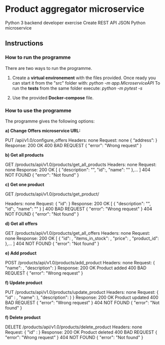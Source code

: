 # Product aggregator microservice
Python 3 backend developer exercise
Create REST API JSON Python microservice


## Instructions
### **How to run the programme**
There are two ways to run the programme.
1. Create a **virtual environement** with the files provided.
  Once ready you can start it from the "src" folder with: _python -m app.MicroserviceAPI_
  To run the **tests** from the same folder execute: _python -m pytest -s_
 
2. Use the provided **Docker-compose** file.

### **How to use the programme**


The programme gives the following options:

**a) Change Offers microservice URL:**

PUT /api/v1.0/configure_offers
Headers: none
Request: none
{
“address”: <new URL>
}
Response:
200 OK
400 BAD REQUEST
{
  "error": "Wrong request"
}

**b) Get all products**

GET /products/api/v1.0/products/get_all_products
Headers: none
Request: none
Response:
200 OK
[
  {
    "description": "<product description>",
    "id":<product id>,
    "name": "<product name>"
  },...
]
404 NOT FOUND
{
  "error": "Not found"
}

**c) Get one product**

GET /products/api/v1.0/products/get_product/

Headers: none
Request:
{
"id": <product id>
}
Response:
200 OK
[
  {
    "description": "<product description>",
    "id":<product id>,
    "name": "<product name>"
  }
]
400 BAD REQUEST
{
  "error": "Wrong request"
}
404 NOT FOUND
{
  "error": "Not found"
}

**d) Get all offers**

GET /products/api/v1.0/products/get_all_offers
Headers: none
Request: none
Response:
200 OK
[
  {
    "id": <offer id>,
    "items_in_stock": <stock>,
    "price": <price>,
    "product_id": <product id>
  },...
]
404 NOT FOUND
{
  "error": "Not found"
}

**e) Add product**

POST /products/api/v1.0/products/add_product
Headers: none
Request: 
{
        "name": <product name>,
        "description": <product description>
}
Response:
200 OK
Product added
400 BAD REQUEST
{
  "error": "Wrong request"
}
  
**f) Update product**

PUT /products/api/v1.0/products/update_product
Headers: none
Request: 
{
        "id" : <product id>,
        "name": <product name>),
        "description": <product description>)
}
Response:
200 OK
Product updated
400 BAD REQUEST
{
  "error": "Wrong request"
}
404 NOT FOUND
{
  "error": "Not found"
} 

**f) Delete product**

DELETE /products/api/v1.0/products/delete_product
Headers: none
Request: 
{
        "id" : <product id>
}
Response:
200 OK
Product deleted
400 BAD REQUEST
{
  "error": "Wrong request"
}
404 NOT FOUND
{
  "error": "Not found"
}
  
  
  

